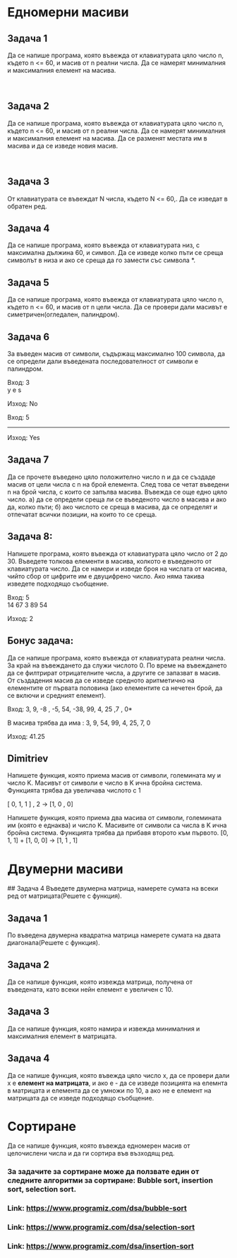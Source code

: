 <h1>Едномерни масиви</h2>
<h2>Задача 1</h2>
<p>Да се напише програма, която въвежда от клавиатурата цяло число n, където n <= 60, и масив от n реални числа. Да се намерят минималния и максималния елемент на масива.</p></br>

<h2>Задача 2</h2>
<p>Да се напише програма, която въвежда от клавиатурата цяло число n, където n <= 60, и масив от n реални числа. Да се намерят минималния и максималния елемент на масива. 
Да се разменят местата им в масива и да се изведе новия масив.</p></br>

## Задача 3

От клавиатурата се въвеждат N числа, където N <= 60,. Да се изведат в обратен ред.

## Задача 4

Да се напише програма, която въвежда от клавиатурата низ, с максимална дължина 60, и символ. Да се изведе колко пъти се среща символът в низа и ако се среща да го замести със символа \*.

## Задача 5

Да се напише програма, която въвежда от клавиатурата цяло число n, където n <= 60, и масив от n цели числа. Да се провери дали масивът е симетричен(огледален, палиндром).

## Задача 6

За въведен масив от символи, съдържащ максимално 100 символа, да се определи дали въведената последователност от символи е палиндром.

Вход: 3  
y e s

Изход: No

Вход: 5

---

Изход: Yes

## Задача 7

Да се прочете въведено цяло положително число n и да се създаде масив от цели числа с n на брой елемента. След това се четат въведени n на брой числа, с които се запълва масива. Въвежда се още едно цяло число.
а) да се определи среща ли се въведеното число в масива и ако да, колко пъти;
б) ако числото се среща в масива, да се определят и отпечатат всички позиции, на които то се среща.

## Задача 8:

Напишете програма, която въвежда от клавиатурата цяло число от 2 до 30. Въведете толкова елементи в масива, колкото е въведеното от клавиатурата число. Да се намери и изведе броя на числата от масива, чийто сбор от цифрите им е двуцифрено число. Ако няма такива изведете подходящо съобщение.

Вход: 5  
14 67 3 89 54

Изход: 2

## Бонус задача:

Да се напише програма, която въвежда от клавиатурата реални числа. За край на въвеждането да служи числото 0. По време на въвеждането да се филтрират отрицателните числа, а другите се запазват в масив. От създадения масив да се изведе средното аритметично на елементите от първата половина (ако елементите са нечетен брой, да се включи и средният елемент).

Вход: 3, 9, -8 , -5, 54, -38, 99, 4, 25 ,7 , 0\*

В масива трябва да има : 3, 9, 54, 99, 4, 25, 7, 0

Изход: 41.25

## Dimitriev

Напишете функция, която приема масив от символи, големината му и число K. Масивът от символи е число в K ична бройна система.
Функцията трябва да увеличава числото с 1

[ 0, 1, 1 ] , 2 -> [1, 0 , 0]

Напишете функция, която приема два масива от символи, големината им (която е еднаква) и число K. Масивите от символи са числа в K ична бройна система.
Функцията трябва да прибавя второто към първото.
[0, 1, 1] + [1, 0, 0] -> [1, 1 , 1]

<h1>Двумерни масиви</h1>
## Задача 4
Въведете двумерна матрица, намерете сумата на всеки ред от матрицата(Решете с функция).

## Задача 1

По въведена двумерна квадратна матрица намерете сумата на двата диагонала(Решете с функция).

## Задача 2

Да се напише функция, която извежда матрица, получена от въведената, като всеки нейн елемент е увеличен с 10.

## Задача 3

Да се напише функция, която намира и извежда минималния и максималния елемент в матрицата.

## Задача 4

Да се напише функция, която въвежда цяло число х, да се провери дали х е **елемент на матрицата**, и ако е - да се изведе позицията на елемнта в матрицата и елемента да се умножи по 10, а ако не е елемент на матрицата да се изведе подходящо съобщение.

# Сортиране

Да се напише функция, която въвежда едномерен масив от целочислени числа и да ги сортира във възходящ ред.

### За задачите за сортиране може да ползвате един от следните алгоритми за сортиране: Bubble sort, insertion sort, selection sort.

### Link: https://www.programiz.com/dsa/bubble-sort

### Link: https://www.programiz.com/dsa/selection-sort

### Link: https://www.programiz.com/dsa/insertion-sort
